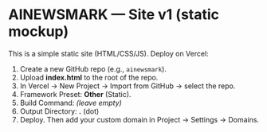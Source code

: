 # AINEWSMARK — Site v1 (static mockup)

This is a simple static site (HTML/CSS/JS). Deploy on Vercel:

1. Create a new GitHub repo (e.g., `ainewsmark`).
2. Upload **index.html** to the root of the repo.
3. In Vercel → New Project → Import from GitHub → select the repo.
4. Framework Preset: **Other** (Static).
5. Build Command: *(leave empty)*
6. Output Directory: **.** (dot)
7. Deploy. Then add your custom domain in Project → Settings → Domains.